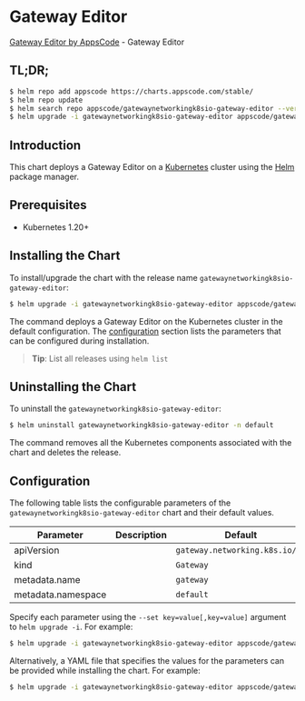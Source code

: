 # Gateway Editor

[Gateway Editor by AppsCode](https://appscode.com) - Gateway Editor

## TL;DR;

```bash
$ helm repo add appscode https://charts.appscode.com/stable/
$ helm repo update
$ helm search repo appscode/gatewaynetworkingk8sio-gateway-editor --version=v0.24.0
$ helm upgrade -i gatewaynetworkingk8sio-gateway-editor appscode/gatewaynetworkingk8sio-gateway-editor -n default --create-namespace --version=v0.24.0
```

## Introduction

This chart deploys a Gateway Editor on a [Kubernetes](http://kubernetes.io) cluster using the [Helm](https://helm.sh) package manager.

## Prerequisites

- Kubernetes 1.20+

## Installing the Chart

To install/upgrade the chart with the release name `gatewaynetworkingk8sio-gateway-editor`:

```bash
$ helm upgrade -i gatewaynetworkingk8sio-gateway-editor appscode/gatewaynetworkingk8sio-gateway-editor -n default --create-namespace --version=v0.24.0
```

The command deploys a Gateway Editor on the Kubernetes cluster in the default configuration. The [configuration](#configuration) section lists the parameters that can be configured during installation.

> **Tip**: List all releases using `helm list`

## Uninstalling the Chart

To uninstall the `gatewaynetworkingk8sio-gateway-editor`:

```bash
$ helm uninstall gatewaynetworkingk8sio-gateway-editor -n default
```

The command removes all the Kubernetes components associated with the chart and deletes the release.

## Configuration

The following table lists the configurable parameters of the `gatewaynetworkingk8sio-gateway-editor` chart and their default values.

|     Parameter      | Description |                  Default                  |
|--------------------|-------------|-------------------------------------------|
| apiVersion         |             | <code>gateway.networking.k8s.io/v1</code> |
| kind               |             | <code>Gateway</code>                      |
| metadata.name      |             | <code>gateway</code>                      |
| metadata.namespace |             | <code>default</code>                      |


Specify each parameter using the `--set key=value[,key=value]` argument to `helm upgrade -i`. For example:

```bash
$ helm upgrade -i gatewaynetworkingk8sio-gateway-editor appscode/gatewaynetworkingk8sio-gateway-editor -n default --create-namespace --version=v0.24.0 --set apiVersion=gateway.networking.k8s.io/v1
```

Alternatively, a YAML file that specifies the values for the parameters can be provided while
installing the chart. For example:

```bash
$ helm upgrade -i gatewaynetworkingk8sio-gateway-editor appscode/gatewaynetworkingk8sio-gateway-editor -n default --create-namespace --version=v0.24.0 --values values.yaml
```
